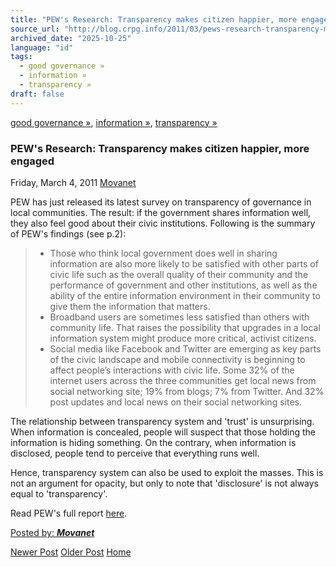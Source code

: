 ```yaml
---
title: "PEW's Research: Transparency makes citizen happier, more engaged | Center for Regulation, Policy and Governance (CRPG)"
source_url: "http://blog.crpg.info/2011/03/pews-research-transparency-makes.html"
archived_date: "2025-10-25"
language: "id"
tags:
  - good governance »
  - information »
  - transparency »
draft: false
---
```


[good governance »](http://blog.crpg.info/search/label/good%20governance), [information »](http://blog.crpg.info/search/label/information), [transparency »](http://blog.crpg.info/search/label/transparency)

###  PEW's Research: Transparency makes citizen happier, more engaged 

Friday, March 4, 2011  [ Movanet ](https://draft.blogger.com/profile/10356608562678830076 "author profile")

PEW has just released its latest survey on transparency of governance in local communities. The result: if the government shares information well, they also feel good about their civic institutions. Following is the summary of PEW's findings (see p.2):  
  
  


>   * Those who think local government does well in sharing information are also more likely to be satisfied with other parts of civic life such as the overall quality of their community and the performance of government and other institutions, as well as the ability of the entire information environment in their community to give them the information that matters.
>   * Broadband users are sometimes less satisfied than others with community life. That raises the possibility that upgrades in a local information system might produce more critical, activist citizens.
>   * Social media like Facebook and Twitter are emerging as key parts of the civic landscape and mobile connectivity is beginning to affect people’s interactions with civic life. Some 32% of the internet users across the three communities get local news from social networking site; 19% from blogs; 7% from Twitter. And 32% post updates and local news on their social networking sites.
> 


The relationship between transparency system and 'trust' is unsurprising. When information is concealed, people will suspect that those holding the information is hiding something. On the contrary, when information is disclosed, people tend to perceive that everything runs well.  
  
Hence, transparency system can also be used to exploit the masses. This is not an argument for opacity, but only to note that 'disclosure' is not always equal to 'transparency'. 

  


Read PEW's full report [here](http://www.pewinternet.org/~/media//Files/Reports/2011/Pew_Monitor_Communityinfo.pdf).

[ Posted by: _**Movanet**_ ](https://draft.blogger.com/profile/10356608562678830076 "author profile")

[ ](https://draft.blogger.com/email-post/1800407982648215581/6384690129910165517 "Email Post") [ ](https://draft.blogger.com/post-edit.g?blogID=1800407982648215581&postID=6384690129910165517&from=pencil "Edit Post")

[Newer Post](http://blog.crpg.info/2011/03/legal-jobs-at-ilr-linkedin-group.html "Newer Post") [Older Post](http://blog.crpg.info/2011/03/oecd-announces-new-transparency-and.html "Older Post") [Home](http://blog.crpg.info/)
